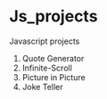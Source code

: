 # Js_projects

Javascript projects

1. Quote Generator
2. Infinite-Scroll
3. Picture in Picture
4. Joke Teller
